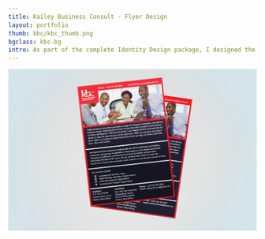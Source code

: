 ```yaml
---
title: Kailey Business Consult - Flyer Design
layout: portfolio
thumb: kbc/kbc_thumb.png
bgclass: kbc-bg
intro: As part of the complete Identity Design package, I designed the flyer of Kailey Business Consult. A business based in Ghana.
---
```


<div class="container">
	<div class="col-md-10 pcenter">
		<div class="pimgwrap">
			<img src="/img/port/kbc/kbc_detail.png" alt="">
		</div>
	</div>
</div>